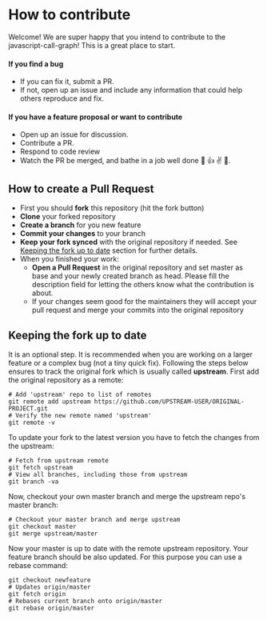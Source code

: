 
# How to contribute

Welcome! We are super happy that you intend to contribute to the javascript-call-graph! This is a great place to start.

#### If you find a bug

* If you can fix it, submit a PR.
* If not, open up an issue and include any information that could help others reproduce and fix.

#### If you have a feature proposal or want to contribute

* Open up an issue for discussion.
* Contribute a PR.
* Respond to code review
* Watch the PR be merged, and bathe in a job well done :icecream: :+1: :v: :palm_tree:.

## How to create a Pull Request

* First you should **fork** this repository (hit the fork button)
* **Clone** your forked repository
* **Create a branch** for you new feature
* **Commit your changes** to your branch
* **Keep your fork synced** with the original repository if needed. See [Keeping the fork up to date](#keeping-the-fork-up-to-date) section for further details.
* When you finished your work:
	* **Open a Pull Request** in the original repository and set master as base and your newly created branch as head. Please fill the description field for letting the others know what the contribution is about.
	* If your changes seem good for the maintainers they will accept your pull request and merge your commits into the original repository

## Keeping the fork up to date

It is an optional step. It is recommended when you are working on a larger feature or a complex bug (not a tiny quick fix).
Following the steps below ensures to track the original fork which is usually called __upstream__.
First add the original repository as a remote:

```
# Add 'upstream' repo to list of remotes
git remote add upstream https://github.com/UPSTREAM-USER/ORIGINAL-PROJECT.git
# Verify the new remote named 'upstream'
git remote -v
```

To update your fork to the latest version you have to fetch the changes from the upstream:
  
```
# Fetch from upstream remote
git fetch upstream
# View all branches, including those from upstream
git branch -va
```

Now, checkout your own master branch and merge the upstream repo's master branch:

```
# Checkout your master branch and merge upstream
git checkout master
git merge upstream/master
```

Now your master is up to date with the remote upstream repository. Your feature branch should be also updated. For this purpose you can use a rebase command:
  
```
git checkout newfeature
# Updates origin/master
git fetch origin
# Rebases current branch onto origin/master
git rebase origin/master
```
